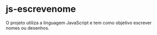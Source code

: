 # js-escrevenome
O projeto utiliza a linguagem JavaScript e tem como objetivo escrever nomes ou desenhos.
